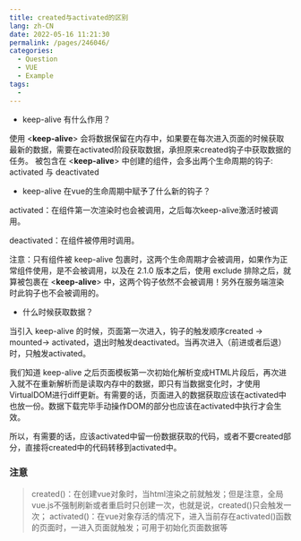```yaml
---
title: created与activated的区别
lang: zh-CN
date: 2022-05-16 11:21:30
permalink: /pages/246046/
categories: 
  - Question
  - VUE
  - Example
tags: 
  - 
---
```


- keep-alive 有什么作用？

使用 <**keep-alive**> 会将数据保留在内存中，如果要在每次进入页面的时候获取最新的数据，需要在activated阶段获取数据，承担原来created钩子中获取数据的任务。
被包含在 <**keep-alive**> 中创建的组件，会多出两个生命周期的钩子: activated 与 deactivated

- keep-alive 在vue的生命周期中赋予了什么新的钩子？

activated：在组件第一次渲染时也会被调用，之后每次keep-alive激活时被调用。

deactivated：在组件被停用时调用。

注意：只有组件被 keep-alive 包裹时，这两个生命周期才会被调用，如果作为正常组件使用，是不会被调用，以及在 2.1.0 版本之后，使用 exclude 排除之后，就算被包裹在 <**keep-alive**> 中，这两个钩子依然不会被调用！另外在服务端渲染时此钩子也不会被调用的。

- 什么时候获取数据？

当引入 keep-alive 的时候，页面第一次进入，钩子的触发顺序created -> mounted-> activated，退出时触发deactivated。当再次进入（前进或者后退）时，只触发activated。

我们知道 keep-alive 之后页面模板第一次初始化解析变成HTML片段后，再次进入就不在重新解析而是读取内存中的数据，即只有当数据变化时，才使用VirtualDOM进行diff更新。有需要的话，页面进入的数据获取应该在activated中也放一份。数据下载完毕手动操作DOM的部分也应该在activated中执行才会生效。

所以，有需要的话，应该activated中留一份数据获取的代码，或者不要created部分，直接将created中的代码转移到activated中。


### 注意
> created()：在创建vue对象时，当html渲染之前就触发；但是注意，全局vue.js不强制刷新或者重启时只创建一次，也就是说，created()只会触发一次；
> activated()：在vue对象存活的情况下，进入当前存在activated()函数的页面时，一进入页面就触发；可用于初始化页面数据等
